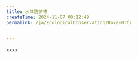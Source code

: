 ```yaml
---
title: 水体防护林
createTime: 2024-11-07 00:12:49
permalink: /ja/EcologicalConservation/Ro7Z-0Tf/


---
```


xxxx